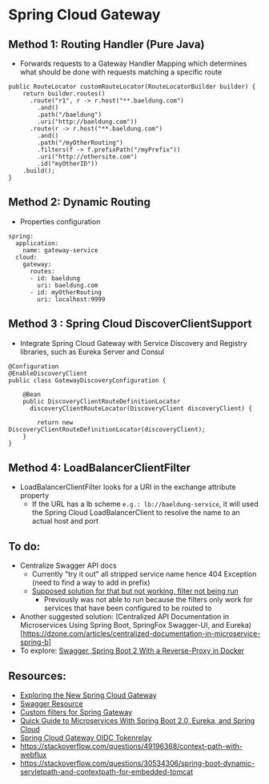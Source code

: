 # Spring Cloud Gateway

## Method 1: Routing Handler (Pure Java)
- Forwards requests to a Gateway Handler Mapping which determines what should be done with requests matching a specific route
```@Bean
public RouteLocator customRouteLocator(RouteLocatorBuilder builder) {
    return builder.routes()
      .route("r1", r -> r.host("**.baeldung.com")
        .and()
        .path("/baeldung")
        .uri("http://baeldung.com"))
      .route(r -> r.host("**.baeldung.com")
        .and()
        .path("/myOtherRouting")
        .filters(f -> f.prefixPath("/myPrefix"))
        .uri("http://othersite.com")
        .id("myOtherID"))
    .build();
}
```
## Method 2: Dynamic Routing 
- Properties configuration
```
spring:
  application:
    name: gateway-service  
  cloud:
    gateway:
      routes:
      - id: baeldung
        uri: baeldung.com
      - id: myOtherRouting
        uri: localhost:9999
```

## Method 3 : Spring Cloud DiscoverClientSupport
- Integrate Spring Cloud Gateway with Service Discovery and Registry libraries, such as Eureka Server and Consul
```
@Configuration
@EnableDiscoveryClient
public class GatewayDiscoveryConfiguration {
 
    @Bean
    public DiscoveryClientRouteDefinitionLocator 
      discoveryClientRouteLocator(DiscoveryClient discoveryClient) {
 
        return new DiscoveryClientRouteDefinitionLocator(discoveryClient);
    }
}
```
## Method 4: LoadBalancerClientFilter
- LoadBalancerClientFilter looks for a URI in the exchange attribute property
    - If the URL has a lb scheme `e.g.: lb://baeldung-service`, it will used the Spring Cloud LoadBalancerClient to resolve the name to an actual host and port

## To do:
- Centralize Swagger API docs
    - Currently "try it out" all stripped service name hence 404 Exception
    (need to find a way to add in prefix)
    - [Supposed solution for that but not working, filter not being run](https://programmer.group/spring-cloud-gateway-swagger-nginx-integration.html)
        - Previously was not able to run because the filters only work for services that have been configured to be routed to 
- Another suggested solution: (Centralized API Documentation in Microservices Using Spring Boot, SpringFox Swagger-UI, and Eureka) [https://dzone.com/articles/centralized-documentation-in-microservice-spring-b]
- To explore: [Swagger, Spring Boot 2 With a Reverse-Proxy in Docker](https://medium.com/swlh/swagger-spring-boot-2-with-a-reverse-proxy-in-docker-8a8795aa3da4)

## Resources:
- [Exploring the New Spring Cloud Gateway](https://www.baeldung.com/spring-cloud-gateway)
- [Swagger Resource](https://swagger.io/docs/specification/about/)
- [Custom filters for Spring Gateway](https://www.baeldung.com/spring-cloud-custom-gateway-filters)
- [Quick Guide to Microservices With Spring Boot 2.0, Eureka, and Spring Cloud](https://dzone.com/articles/quick-guide-to-microservices-with-spring-boot-20-e)
- [Spring Cloud Gateway OIDC Tokenrelay](https://github.com/timtebeek/spring-security-samples/tree/master/spring-cloud-gateway-oidc-tokenrelay)
- https://stackoverflow.com/questions/49196368/context-path-with-webflux
- https://stackoverflow.com/questions/30534306/spring-boot-dynamic-servletpath-and-contextpath-for-embedded-tomcat
